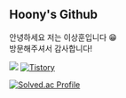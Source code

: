 ## Hoony's Github  

안녕하세요 저는 이상훈입니다 😁</br>
방문해주셔서 감사합니다!

<a href="mailto:isanghoony@gmail.com"><img src="https://img.shields.io/badge/Gmail-EA4335?style=flat-square&logo=Gmail&logoColor=white"/></a>
<a href="https://www.linkedin.com/in/isanghoony"><img alt="Tistory" src ="https://img.shields.io/badge/Linkedin-0A66C2.svg?&style=flat-square&logo=LinkedIn&logoColor=white"/></a>

 [![Solved.ac Profile](http://mazassumnida.wtf/api/v2/generate_badge?boj=dlso92)](https://solved.ac/dlso92/)
